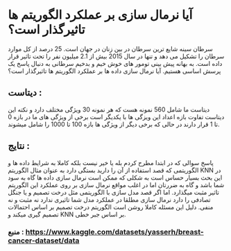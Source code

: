 # آیا نرمال سازی بر عملکرد الگوریتم ها تاثیرگذار است؟
سرطان سینه شایع ترین سرطان در بین زنان در جهان است. 25 درصد از کل موارد سرطان را تشکیل می دهد و تنها در سال 2015 بیش از 2.1 میلیون نفر را تحت تاثیر قرار داده است. به بهانه پیش بینی تومور های خوش خیم و بدخیم سرطانی به دنبال پاسخ یک پرسش اساسی هستیم. آیا نرمال سازی داده ها بر عملکرد الگوریتم ها تاثیرگذار است؟
## دیتاست :
دیتاست ما شامل 560 نمونه هست که هر نمونه 30 ویژگی مختلف دارد و نکته این دیتاست تفاوت بازه اعداد این ویزگی ها با یکدیگر است برخی از ویژگی های ما در بازه 0 تا 1 قرار دارند در حالی که برخی دیگر از ویژگی ها بازه 100 تا 1000 را شامل میشوند.

## نتایج : 
پاسخ سوالی که در ابتدا مطرح کردم بله یا خیر نیست بلکه کاملا به شرایط داده ها و الگوریتمی که قصد استفاده از آن را دارید بستگی دارد به عنوان مثال الگوریتم KNN در این بحث بسیار حساس است به شکلی که ممکن است نرمال سازی داده ها گاه به سود شما باشد و گاه به ضررتان اما در اغلب مواقع نرمال سازی بر روی عملکرد این الگوریتم تاثیر مثبت میگذارد. اما اگر قصد مدل سازی با الگوریتمی مثل درخت تصمیم و یا جنگل تصادفی را دارد نرمال سازی مطلقا در عملکرد مدل شما تاثیری ندارد نه مثبت و نه منفی. دلیل این مسئله کاملا روشن است الگوریتم درخت تصمیم بر اساس احتمالات تصمیم گیری میکند و KNN بر اساس جبر خطی.

### منبع : https://www.kaggle.com/datasets/yasserh/breast-cancer-dataset/data
  
